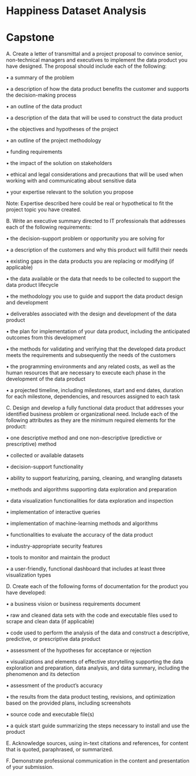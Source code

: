 # Happiness Dataset Analysis
# Capstone

A.  Create a letter of transmittal and a project proposal to convince senior, non-technical managers and executives to implement the data product you have designed. The proposal should include each of the following:

•  a summary of the problem

•  a description of how the data product benefits the customer and supports the decision-making process

•  an outline of the data product

•  a description of the data that will be used to construct the data product

•  the objectives and hypotheses of the project

•  an outline of the project methodology

•  funding requirements

•  the impact of the solution on stakeholders

•  ethical and legal considerations and precautions that will be used when working with and communicating about sensitive data

•  your expertise relevant to the solution you propose



Note: Expertise described here could be real or hypothetical to fit the project topic you have created.



B.  Write an executive summary directed to IT professionals that addresses each of the following requirements:

•  the decision-support problem or opportunity you are solving for

•  a description of the customers and why this product will fulfill their needs

•  existing gaps in the data products you are replacing or modifying (if applicable)

•  the data available or the data that needs to be collected to support the data product lifecycle

•  the methodology you use to guide and support the data product design and development

•  deliverables associated with the design and development of the data product

•  the plan for implementation of your data product, including the anticipated outcomes from this development

•  the methods for validating and verifying that the developed data product meets the requirements and subsequently the needs of the customers

•  the programming environments and any related costs, as well as the human resources that are necessary to execute each phase in the development of the data product

•  a projected timeline, including milestones, start and end dates, duration for each milestone, dependencies, and resources assigned to each task



C.  Design and develop a fully functional data product that addresses your identified business problem or organizational need. Include each of the following attributes as they are the minimum required elements for the product:

•  one descriptive method and one non-descriptive (predictive or prescriptive) method

•  collected or available datasets

•  decision-support functionality

•  ability to support featurizing, parsing, cleaning, and wrangling datasets

•  methods and algorithms supporting data exploration and preparation

•  data visualization functionalities for data exploration and inspection

•  implementation of interactive queries

•  implementation of machine-learning methods and algorithms

•  functionalities to evaluate the accuracy of the data product

•  industry-appropriate security features

•  tools to monitor and maintain the product

•  a user-friendly, functional dashboard that includes at least three visualization types



D.  Create each of the following forms of documentation for the product you have developed:

•  a business vision or business requirements document

•  raw and cleaned data sets with the code and executable files used to scrape and clean data (if applicable)

•  code used to perform the analysis of the data and construct a descriptive, predictive, or prescriptive data product

•  assessment of the hypotheses for acceptance or rejection

•  visualizations and elements of effective storytelling supporting the data exploration and preparation, data analysis, and data summary, including the phenomenon and its detection

•  assessment of the product’s accuracy

•  the results from the data product testing, revisions, and optimization based on the provided plans, including screenshots

•  source code and executable file(s)

•  a quick start guide summarizing the steps necessary to install and use the product



E.  Acknowledge sources, using in-text citations and references, for content that is quoted, paraphrased, or summarized.



F.  Demonstrate professional communication in the content and presentation of your submission.
